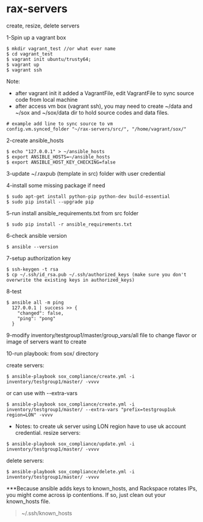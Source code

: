 # rax-servers
create, resize, delete servers

1-Spin up a vagrant box
````
$ mkdir vagrant_test //or what ever name
$ cd vagrant_test
$ vagrant init ubuntu/trusty64;
$ vagrant up
$ vagrant ssh
````
Note: 
+ after vagrant init it added a VagrantFile, edit VagrantFile to sync source code from local machine
+ after access vm box (vagrant ssh), you may need to create ~/data and ~/sox and ~/sox/data dir to hold source codes and data files.
````
# example add line to sync source to vm
config.vm.synced_folder "~/rax-servers/src/", "/home/vagrant/sox/"
````
2-create ansible_hosts
````
$ echo "127.0.0.1" > ~/ansible_hosts
$ export ANSIBLE_HOSTS=~/ansible_hosts
$ export ANSIBLE_HOST_KEY_CHECKING=false
````
3-update ~/.raxpub (template in src) folder with user credential 

4-install some missing package if need
````
$ sudo apt-get install python-pip python-dev build-essential
$ sudo pip install --upgrade pip
```` 
5-run install ansible_requirements.txt from src folder
````
$ sudo pip install -r ansible_requirements.txt
````
6-check ansible version
````
$ ansible --version
```` 
7-setup authorization key
````
$ ssh-keygen -t rsa
$ cp ~/.ssh/id_rsa.pub ~/.ssh/authorized_keys (make sure you don't overwrite the existing keys in authorized_keys)
````
8-test
````
$ ansible all -m ping
  127.0.0.1 | success >> {
    "changed": false, 
    "ping": "pong"
  }
````
9-modify inventory/testgroup1/master/group_vars/all file to change flavor or image of servers want to create

10-run playbook: from sox/ directory

  create servers:
````
$ ansible-playbook sox_compliance/create.yml -i inventory/testgroup1/master/ -vvvv
````
  or can use with --extra-vars
````
$ ansible-playbook sox_compliance/create.yml -i inventory/testgroup1/master/ --extra-vars "prefix=testgroup1uk region=LON" -vvvv
````
+ Notes: to create uk server using LON region have to use uk account credential.
  resize servers:
````
$ ansible-playbook sox_compliance/update.yml -i inventory/testgroup1/master/ -vvvv
```` 
  delete servers:
````
$ ansible-playbook sox_compliance/delete.yml -i inventory/testgroup1/master/ -vvvv
````
***Because ansible adds keys to known_hosts, and Rackspace rotates IPs, you might come across ip contentions. If so, just clean out your known_hosts file.

> ~/.ssh/known_hosts
